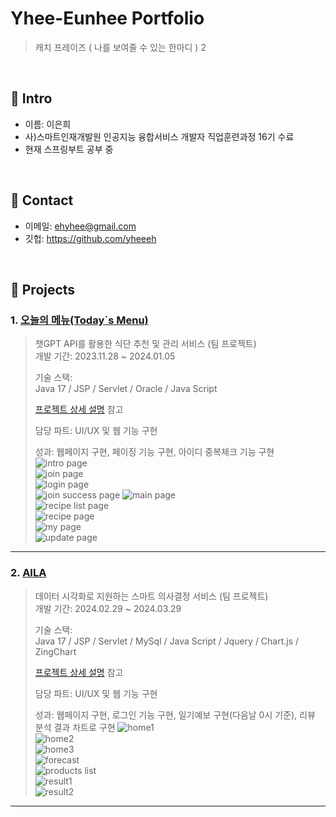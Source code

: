 # Yhee-Eunhee Portfolio
>캐치 프레이즈 ( 나를 보여줄 수 있는 한마디 )
2
</br>

## :pushpin: Intro
- 이름: 이은희
- 사)스마트인재개발원 인공지능 융합서비스 개발자 직업훈련과정 16기 수료
- 현재 스프링부트 공부 중

</br>

## :pushpin: Contact
- 이메일: ehyhee@gmail.com
- 깃헙: https://github.com/yheeeh

</br>

## :pushpin: Projects
### 1. [오늘의 메뉴(Today`s Menu)](https://github.com/SMHRD-2021-KDT-AI-16/energizoRePo.git)
>챗GPT API를 활용한 식단 추천 및 관리 서비스 (팀 프로젝트)  
>개발 기간: 2023.11.28 ~ 2024.01.05  
>  
>기술 스택:  
>Java 17 / JSP / Servlet /
>Oracle / Java Script
>  
>[프로젝트 상세 설명](https://github.com/SMHRD-2021-KDT-AI-16/energizoRePo.git) 참고
>
>담당 파트: UI/UX 및 웹 기능 구현
>
>성과: 웹페이지 구현, 페이징 기능 구현, 아이디 중복체크 기능 구현
>![intro page](https://github.com/yheeeh/Yhee-Eunhee/assets/144122046/0b891f66-dffd-4573-9ab7-5bd8830f9ac1)   
![join page](https://github.com/yheeeh/Yhee-Eunhee/assets/144122046/c8f01a37-829c-485b-b404-735cd3bc683f)   
![login page](https://github.com/yheeeh/Yhee-Eunhee/assets/144122046/e0b9d642-8303-49c3-adcc-85b66ca79bc5)   
![join success page](https://github.com/yheeeh/Yhee-Eunhee/assets/144122046/70e0b0c2-0e30-4f82-8539-635368c03c6b)
![main page](https://github.com/yheeeh/Yhee-Eunhee/assets/144122046/5c4c8342-5b4d-4e48-b820-aa1e3eb97fc1)   
![recipe list page](https://github.com/yheeeh/Yhee-Eunhee/assets/144122046/b6a00f13-fb43-423f-92fd-d92bff837320)   
![recipe page](https://github.com/yheeeh/Yhee-Eunhee/assets/144122046/7283af1c-4919-47a7-be4f-b8b30c794f2e)   
![my page](https://github.com/yheeeh/Yhee-Eunhee/assets/144122046/bda6eb4d-a4d4-40e0-9ecf-af95af8a0987)   
![update page](https://github.com/yheeeh/Yhee-Eunhee/assets/144122046/8e36f0cb-ff70-4755-a17d-d95497f86f8d)   

---

### 2. [AILA](https://github.com/SMHRD-2021-KDT-AI-16/AILA-Repo.git)
>데이터 시각화로 지원하는 스마트 의사결정 서비스 (팀 프로젝트)  
>개발 기간: 2024.02.29 ~ 2024.03.29  
>  
>기술 스택:  
>Java 17 / JSP / Servlet /
>MySql / Java Script / Jquery / Chart.js / ZingChart
>  
>[프로젝트 상세 설명](https://github.com/SMHRD-2021-KDT-AI-16/AILA-Repo.git) 참고
>
>담당 파트: UI/UX 및 웹 기능 구현
>
>성과: 웹페이지 구현, 로그인 기능 구현, 일기예보 구현(다음날 0시 기준), 리뷰 분석 결과 차트로 구현
>![home1](https://github.com/yheeeh/Yhee-Eunhee/assets/144122046/37ba8f52-6924-47dc-a34e-705ad0d34688)   
![home2](https://github.com/yheeeh/Yhee-Eunhee/assets/144122046/9a9657c9-2084-4d98-9574-c759c6a8585e)   
![home3](https://github.com/yheeeh/Yhee-Eunhee/assets/144122046/2890613f-35d8-4223-aa46-952f6569294a)   
![forecast](https://github.com/yheeeh/Yhee-Eunhee/assets/144122046/6cad789b-e08b-4599-ab9b-84ba402e5884)   
![products list](https://github.com/yheeeh/Yhee-Eunhee/assets/144122046/6632a7b4-c4f3-4d0f-b893-5d6c3ab39a4d)   
![result1](https://github.com/yheeeh/Yhee-Eunhee/assets/144122046/cda784c8-52c8-436c-bdd8-eade47eca5cd)   
![result2](https://github.com/yheeeh/Yhee-Eunhee/assets/144122046/0df6b4fd-86b2-4a20-b04e-c5ec3fcac648)   

---

<!--
### 3. [세 번째 프로젝트](https://github.com/JungHyung2/gitio.io)
>세 번째 프로젝트 간략 소개  (개인 프로젝트)  
>개발 기간: 2018.1.18 ~ 2018.4.5  
>  
>기술 스택:  
>Java 8 / Spring Boot / Gradle / Spring Data JPA / QueryDSL  
>H2 / MySQL / Spring Security / Jsoup / Vue.js / Element U  
>  
>[프로젝트 상세 설명](https://github.com/JungHyung2/gitio.io) 참고
-->
